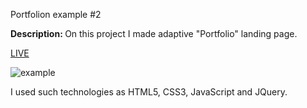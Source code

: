Portfolion example #2
<p><b>Description: </b>On this project I made adaptive "Portfolio" landing page.</p> 
<a href="https://vladyslavos.github.io/Portfolio_example_-2/">LIVE</a>

![example](https://user-images.githubusercontent.com/67589338/101992377-62daf600-3cbb-11eb-8bce-328fb445beb4.png)



I used such technologies as HTML5, CSS3, JavaScript and JQuery.
